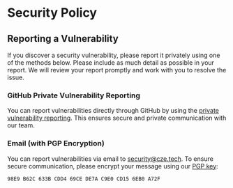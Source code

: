 # Security Policy

## Reporting a Vulnerability

If you discover a security vulnerability, please report it privately using one
of the methods below. Please include as much detail as possible in your report.
We will review your report promptly and work with you to resolve the issue.

### GitHub Private Vulnerability Reporting

You can report vulnerabilities directly through GitHub by using the
[private vulnerability reporting][github-security].
This ensures secure and private communication with our team.

### Email (with PGP Encryption)

You can report vulnerabilities via email to <security@cze.tech>.
To ensure secure communication, please encrypt your message using our
[PGP key][pgp-key]:

```text
98E9 B62C 633B CDD4 69CE DE7A C9E0 CD15 6EB0 A72F
```

[github-security]: https://github.com/czetech/cloudnativepg-postgresql/security/advisories
[pgp-key]: https://www.cze.tech/keys/czetech-security.asc
